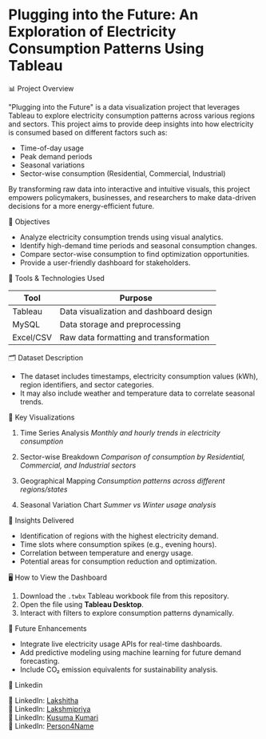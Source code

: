 # Plugging into the Future: An Exploration of Electricity Consumption Patterns Using Tableau

📊 Project Overview

"Plugging into the Future" is a data visualization project that leverages Tableau to explore electricity consumption patterns across various regions and sectors. This project aims to provide deep insights into how electricity is consumed based on different factors such as:

- Time-of-day usage
- Peak demand periods
- Seasonal variations
- Sector-wise consumption (Residential, Commercial, Industrial)

By transforming raw data into interactive and intuitive visuals, this project empowers policymakers, businesses, and researchers to make data-driven decisions for a more energy-efficient future.


🎯 Objectives

- Analyze electricity consumption trends using visual analytics.
- Identify high-demand time periods and seasonal consumption changes.
- Compare sector-wise consumption to find optimization opportunities.
- Provide a user-friendly dashboard for stakeholders.


🧰 Tools & Technologies Used

| Tool          | Purpose                                 |
|---------------|-----------------------------------------|
|   Tableau     | Data visualization and dashboard design |
|   MySQL       | Data storage and preprocessing          |
|   Excel/CSV   | Raw data formatting and transformation  |



🗂️ Dataset Description

- The dataset includes timestamps, electricity consumption values (kWh), region identifiers, and sector categories.
- It may also include weather and temperature data to correlate seasonal trends.



📌 Key Visualizations

1. Time Series Analysis
   _Monthly and hourly trends in electricity consumption_

2. Sector-wise Breakdown 
   _Comparison of consumption by Residential, Commercial, and Industrial sectors_

3. Geographical Mapping 
   _Consumption patterns across different regions/states_

4. Seasonal Variation Chart
   _Summer vs Winter usage analysis_



🧠 Insights Delivered

- Identification of regions with the highest electricity demand.
- Time slots where consumption spikes (e.g., evening hours).
- Correlation between temperature and energy usage.
- Potential areas for consumption reduction and optimization.


 🖥️ How to View the Dashboard

1. Download the `.twbx` Tableau workbook file from this repository.
2. Open the file using **Tableau Desktop**.
3. Interact with filters to explore consumption patterns dynamically.


🔮 Future Enhancements

- Integrate live electricity usage APIs for real-time dashboards.
- Add predictive modeling using machine learning for future demand forecasting.
- Include CO₂ emission equivalents for sustainability analysis.


👤 Linkedin

🔗 LinkedIn: [Lakshitha](https://www.linkedin.com/in/dumpa-lakshitha-4720a3327/)  
🔗 LinkedIn: [Lakshmipriya](https://www.linkedin.com/in/lakshmipriya-vinukonda-46911b354?utm_source=share&utm_campaign=share_via&utm_content=profile&utm_medium=android_app)  
🔗 LinkedIn: [Kusuma Kumari](https://www.linkedin.com/in/k-kusuma-kumari-012267343)  
🔗 LinkedIn: [Person4Name](https://www.linkedin.com/in/your-person4-link)



